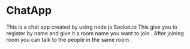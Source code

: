 # ChatApp
This is a chat app created by using node js Socket.io
This give you to register by name and give it a room name you want to join . After joining room you can talk to the people in the same room .
